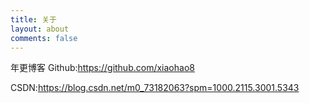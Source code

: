 ```yaml
---
title: 关于
layout: about
comments: false
---
```

年更博客
G﻿ithub:https://github.com/xiaohao8

CSDN:<https://blog.csdn.net/m0_73182063?spm=1000.2115.3001.5343>
